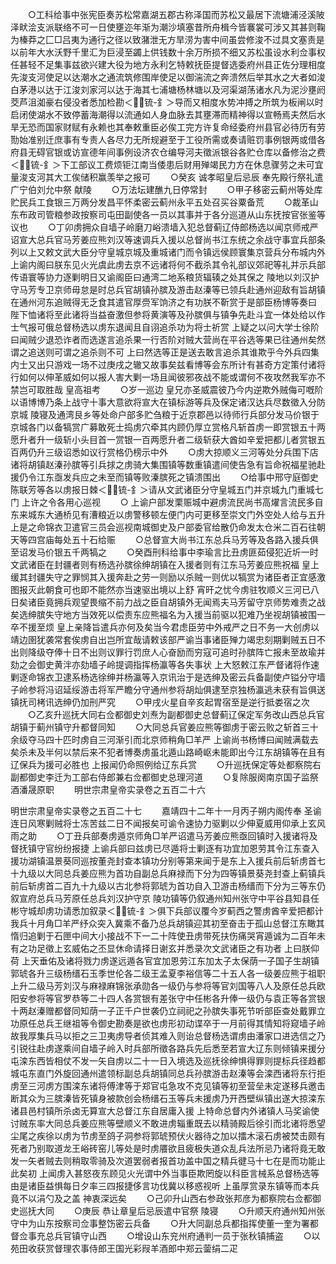 <!-- { "loadSidebar": true } -->
　　○工科给事中张宪臣奏苏松常嘉湖五郡古称泽国而苏松又最居下流塘浦泾溪陂泽畎浍支派联络不可一日使壅迩年渐为潮沙填塞昔所舟楫今皆褰裳可涉又其甚则鞠为榛莽之匚□吕夷为通行之径以致潴泄无方旱涝为害中间虽尝修浚不过具文塞责是以前年大水沃野千里汇为巨浸至蠲上供钱数十余万所损不细又苏松虽设水利佥事权任甚轻不足集事兹欲兴建大役为地方永利乞特敕抚臣提督选委府州县正佐分理相度先浚支河使足以达潮水之通流筑修围岸使足以御湍流之奔溃然后举其水之大者如浚白茅港以达于江浚刘家河以达于海其七浦塘杨林塘以及河渠湖荡诸水凡为泥沙壅阏茭芦沮洳豪右侵没者悉加检勘＜锍-釒＞导而又相度水势冲搏之所筑为板闸以时启闭使湖水不致停蓄海潮得以流通如人身血脉去其壅滞而精神得以宣畅焉夫然后水旱无恐而国家财赋有永赖也其奉敕重臣必俟工完方许复命经委府州县官必待历有劳勚始准别迁庶事有专责人各尽力无所规避至于工役所需或奏请赃罚事例银两或借各府县无碍官银或访宣德年间事例设济农仓编导河夫徵派银谷各贮仓库以备修治之费＜锍-釒＞下工部议工费烦钜江南当倭患后财用殚竭民力方在休息骤劳之未可宜量浚支河其大工俟储积赢羡举之报可
　　○癸亥  诚孝昭皇后忌辰  奉先殿行祭礼遣广宁伯刘允中祭  献陵
　　○万法坛建醮九日停常封
　　○甲子移密云蓟州等处库贮民兵工食银三万两分发昌平怀柔密云蓟州永平五处召买谷粟备荒
　　○裁革山东布政司管粮参政按察司屯田副使各一员以其事并于各分巡道从山东抚按官张鉴等议也
　　○丁卯虏拥众自墙子岭磨刀峪溃墙入犯总督蓟辽侍郎杨选以闻京师戒严诏宣大总兵官马芳姜应熊刘汉等速调兵入援以总督尚书江东统之余战守事宜兵部条列以上又敕文武大臣分守皇城京城及重城诸门而令镇远侯顾寰集京营兵分布城内外  上谕内阁曰朕东见火光虞此虏去京不远诸将何不截杀其令礼部议郊祀等礼并示兵部传语寰等协力逐剿明日又谕阁臣曰通湾二地系粮货辐辏之处其保之  陵地以刘汉护守马芳专卫京师毋怠是时总兵官胡镇孙膑及游击赵溱等已领兵赴通州迎敌有旨胡镇在通州河东追贼得无乏食其遣官厚赍军饷济之有功朕不靳赏于是部臣杨博等奏曰  陛下恤诸将至此诸将当益奋激但参将黄演等及孙膑俱与镇争先赴斗宜一体处给以作士气报可俄总督杨选以虏东退闻且自诩追杀功为将士祈赏  上疑之以问大学士徐阶曰闻贼少退恐诈者而选遂言追杀果一行否阶对贼大营尚在平谷选等果已往通州矣然谓之追送则可谓之追杀则不可  上曰然选等正是送去敢言追杀其谁欺乎今外兵四集内士又出只游戏一场不过庚戌之辙又故事矣兹看博等会东所计有甚奇方定策付诸将行如何以伸革威如何以报人害大剿一场且闻彼邪夜战不能或谓何不夜攻然我军亦不禁岂可取胜哉  皇高祖考
　　○岁一巡边  皇兄亦圣威震彼乃今内逆欺外贼侮可嘅阶以语博博乃条上战守十事大意欲将宣大在镇标游等兵及保定诸汉达兵尽数徵入分防京城  陵寝及通湾艮乡等处命户部多贮刍粮于近京郡邑以待师行兵部分发马价银于京城各门以备犒赏广募敢死士捣虏穴牵其内顾仍厚立赏格凡斩首虏一即赏银五十两愿升者升一级斩小头目首一赏银一百两愿升者二级斩获大酋如辛爱把都儿者赏银五百两仍升三级诏悉如议行赏格仍榜示中外
　　○虏大掠顺义三河等处分兵围下店诸将胡镇赵溱孙膑等引兵捄之虏骑大集围镇等数重镇遣间使告急有旨命祝福星驰赴援仍令江东亟发兵应之未至而镇等败溱膑死之镇溃围出
　　○给事中邢守庭御史陈联芳等各以虏报日棘＜锍-釒＞请从文武诸臣分守皇城五门并京城九门重城七门  上许之令各用心巡视
　　○  上谕户部发栗赈城中避虏流民尚书高燿言流民多自东来城东大通桥见有漕粮近以虏警移顿左便门内可更移至崇文门外空处人给与五升  上是之命锦衣卫遣官三员会巡视南城御史及户部委官给散仍命发太仓米二百石往朝天等四宫庙每处五十石给赈
　　○总督宣大尚书江东总兵马芳等及各路入援兵俱至诏发马价银五千两犒之
　　○癸酉刑科给事中李瑜言比丑虏匪茹侵犯近圻一时文武诸臣在封疆者则有杨选孙膑徐绅胡镇在入援者则有江东马芳姜应熊祝福  皇上缓其封疆失守之罪悯其入援奔赴之劳一则励以杀贼一则优以犒赏为诸臣者正宜感激图报灭此朝食可也即不能然亦当速驱出境以上舒  宵旰之忧今虏驻牧顺义三河已八日矣诸臣竟拥兵观望畏缩不前力战之臣自胡镇外无闻焉夫马芳留守京师势难责之战矣选绅膑失守地方当效死以偿责东应熊福名为入援当前驱以犯难乃坐视胡镇被围一卒不援至烦  皇上亲降旨遣兵亦何及矣当今君虑臣劳中外戒严之日不务一大创虏以靖边圉犹袭常套俟虏自出岂所宜哉请敕该部严谕当事诸臣殚力竭忠刻期剿贼五日不出则降级夺俸十日不出则议罪行罚庶人心奋励而穷寇可追时孙膑阵亡报未至故瑜并劾之会御史黄泮亦劾墙子岭提调指挥杨瀛等各失事状  上大怒敕江东严督诸将作速剿逐命锦衣卫逮系杨选徐绅并杨瀛等入京讯治于是选绅及密云兵备副使卢镒分守墙子岭参将冯诏延绥游击将军严瞻分守通州参将胡灿俱逮至京独杨瀛逃未获有旨俱送镇抚司栲讯选绅仍加刑严究
　　○甲戌火星自辛亥起胃宿至是逆行抵娄宿之次
　　○乙亥升巡抚大同右佥都御史刘焘为副都御史总督蓟辽保定军务改山西总兵官胡镇于蓟州镇守升都督同知
　　○大同总兵官姜应熊等御虏于密云败之斩首三十余级夺马四十匹时虏自三河渐引而北京师稍角□羊严  上谕尚书杨博曰闻贼满载去矣杀未及半何以禁后来不犯者博奏虏虽北遁山路崎岖未能即出今江东胡镇等在且有辽保兵为援可必胜也  上报闻仍命照例给辽东兵赏
　　○升巡抚保定等处都察院右副都御史李迁为工部右侍郎兼右佥都御史总理河道
　　○复除服阕南京国子监祭酒潘晟原职
　　明世宗肃皇帝实录卷之五百二十六


明世宗肃皇帝实录卷之五百二十七
　　嘉靖四十二年十一月丙子朔内阁传奉  圣谕连日风寒剿贼将士冻苦兹二日不闻报矣可谕令速协力驱剿以少伸夏威用仰承上玄风雨之助
　　○丁丑兵部奏虏遁京师角□羊严诏遣马芳姜应熊亟回镇时入援诸将及督抚镇守官纷纷报捷  上谕兵部曰兹虏已尽遁将士剿逐有功宜加恩劳其令江东查入援功湖镇温景葵同巡按董尧封查本镇功分别等第来闻于是东上入援兵前后斩虏首七十九级以大同总兵姜应熊为首功自副总兵麻禄而下分为四等镇景葵尧封查上蓟镇兵前后斩虏首二百九十九级以古北参将郭琥为首功自入卫游击杨缙而下分为三等东仍叙宣府总兵马芳原任总兵刘汉护守京  陵功镇等仍叙通州知州张守中平谷县知县任彬守城却虏功请悉加叙录＜锍-釒＞俱下兵部议覆今岁蓟西之警虏酋辛爱把都计我兵十月角□羊严纾众突入冀乘不备乃总兵胡镇迎其初至奋击于孤山总督江东瞰其惰归追剿于石匣中间大小接战不下一二十阵使丑虏带死扶伤痛哭宵遁诚为二百年未有之功足徵上玄威佑之丕显休命请择日谢玄并悉录次文武诸臣之有功者  上曰朕仰荷  上天垂佑及诸将戮力虏遂远遁各官宜加恩劳江东加太子太保荫一子国子生胡镇郭琥各升三级杨缙石玉季世伦各二级王孟夏李裕信等二十五人各一级姜应熊于祖职上升二级马芳刘汉与麻禄麻锦张承勋各一级仍与参将等官刘国等八人及原任总兵欧阳安参将等官罗恭等二十四人各赏银有差张守中任彬各升俸一级仍与袁正等各赏银十两赵溱赠都督同知荫一子正千户世袭仍立祠祀之孙膑失事死节听部臣查处戴罪立功原任总兵王继祖等令御史勘奏是欲也虏形初动谍卒于一月前得其情知将窥墙子岭故我厚集兵马以拒之三卫夷虏导者侦其难入则诒总督杨选谓虏由潘家口进选信之乃引锐往赴虏遂乘间自墙子岭入时兵部所徵各路兵先后悉至若宣大辽东则倾镇来援分屯滦东西皆相仗不发一矢自虏以二十一日入境选及巡抚徐绅惧得罪则提标兵径趋都城屯东直门外旋回通州遣领标副总兵胡镇同总兵孙膑游击赵溱等会滦西诸将东行拒虏至三河虏方围滦东诸将傅津等于郑官屯急攻不克见镇等初至营垒未定遂移兵邀击断其众为三膑溱皆死镇身被款创会杨缙石玉等兵未援虏乃开西壁纵镇出遂大掠滦东诸县邑村镇所杀卤无算宣大总督江东自居庸入援  上特命总督内外诸镇人马奖谕使讨贼东率大同总兵姜应熊等壁顺义不敢进虏辎重既去以精骑殿后徐引而北诸将悉望尘尾之疾徐以虏为节虏至鸽子洞参将郭琥预伏火器待之加以擂木滚石虏被焚击颇有死者乃别取道龙王峪砖窑儿等处是时虏餍欲且疲极失道众乱兵法所忌乃诸将竟无敢发一矢者贼去则稍取零骑及次道罢弱者报首功盖中国之精兵徤马十七在是而功能止此矣初  上闻虏入甚怒夜东顾见火光谓中外当事臣欺罔旋以科臣言械系总督杨选等由是诸臣益惧每日夕率三四报捷侈言功伐冀以移惑视听  上虽厚赏录东镇等而本兵竟不以涓勺及之盖  神衷深远矣
　　○己卯升山西右参政张邦彦为都察院右佥都御史巡抚大同
　　○庚辰  恭让章皇后忌辰遣中官祭  陵寝
　　○升顺天府通州知州张守中为山东按察司佥事整饬密云兵备
　　○升大同副总兵都指挥使董一奎为署都督佥事充总兵官镇守山西
　　○增设山东兖州府通判一员于张秋镇捕盗
　　○以苑田收获赏督理农事侍郎王国光彩叚羊酒郎中郑云蓥绢二疋
